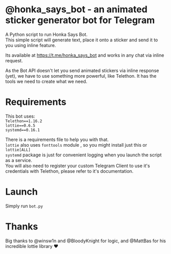# @honka_says_bot - an animated sticker generator bot for Telegram
A Python script to run Honka Says Bot.  
This simple script will generate text, place it onto a sticker and send it to you using inline feature.

Its available at https://t.me/honka_says_bot and works in any chat via inline request.

As the Bot API doesn't let you send animated stickers via inline response (yet), we have to use something more powerful, like Telethon. It has the tools we need to create what we need.

# Requirements
This bot uses:  
`Telethon==1.16.2`  
`lottie==0.6.5`  
`systemd==0.16.1`

There is a requirements file to help you with that.  
`lottie` also uses `fonttools` module , so you might install just this or `lottie[ALL]`  
`systemd` package is just for convenient logging when you launch the script as a service.  
You will also need to register your custom Telegram Client to use it's credentials with Telethon, please refer to it's documentation.

# Launch
Simply run `bot.py`

# Thanks
Big thanks to @winsw1n and @BloodyKnight for logic, and @MattBas for his incredible lottie library ❤
